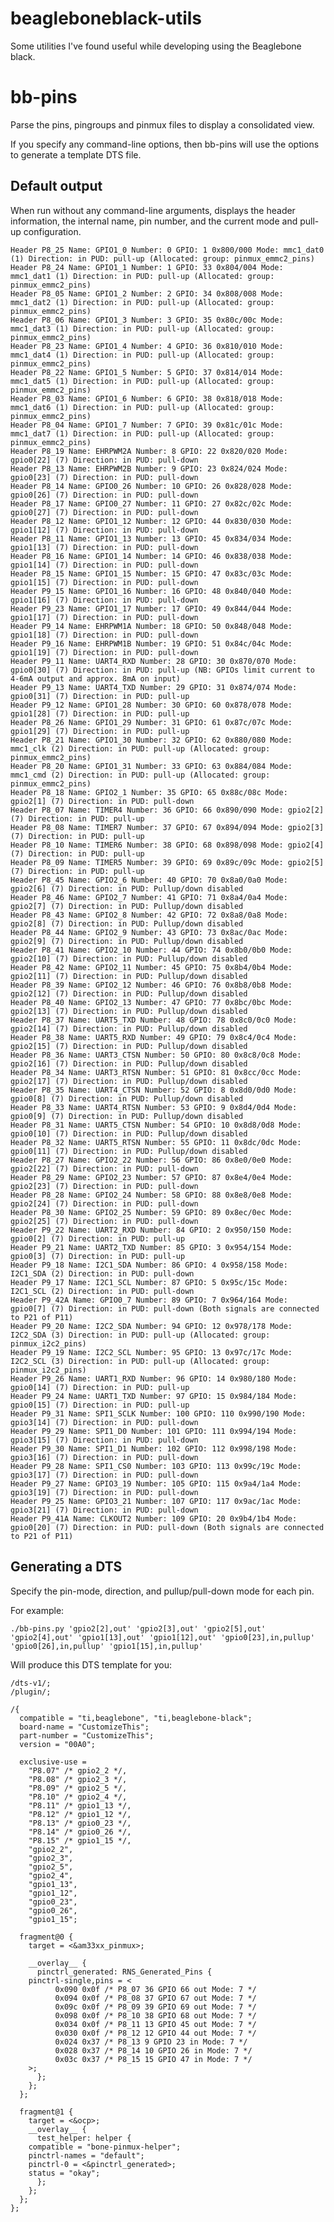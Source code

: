 beagleboneblack-utils
=====================

Some utilities I've found useful while developing using the Beaglebone black.

bb-pins
=======
Parse the pins, pingroups and pinmux files to display a consolidated view.

If you specify any command-line options, then bb-pins will use the options to generate a template DTS file.

Default output
--------------

When run without any command-line arguments, displays the header information, the internal name, pin number, and the current mode and pull-up configuration.

    Header P8_25 Name: GPIO1_0 Number: 0 GPIO: 1 0x800/000 Mode: mmc1_dat0 (1) Direction: in PUD: pull-up (Allocated: group: pinmux_emmc2_pins)
    Header P8_24 Name: GPIO1_1 Number: 1 GPIO: 33 0x804/004 Mode: mmc1_dat1 (1) Direction: in PUD: pull-up (Allocated: group: pinmux_emmc2_pins)
    Header P8_05 Name: GPIO1_2 Number: 2 GPIO: 34 0x808/008 Mode: mmc1_dat2 (1) Direction: in PUD: pull-up (Allocated: group: pinmux_emmc2_pins)
    Header P8_06 Name: GPIO1_3 Number: 3 GPIO: 35 0x80c/00c Mode: mmc1_dat3 (1) Direction: in PUD: pull-up (Allocated: group: pinmux_emmc2_pins)
    Header P8_23 Name: GPIO1_4 Number: 4 GPIO: 36 0x810/010 Mode: mmc1_dat4 (1) Direction: in PUD: pull-up (Allocated: group: pinmux_emmc2_pins)
    Header P8_22 Name: GPIO1_5 Number: 5 GPIO: 37 0x814/014 Mode: mmc1_dat5 (1) Direction: in PUD: pull-up (Allocated: group: pinmux_emmc2_pins)
    Header P8_03 Name: GPIO1_6 Number: 6 GPIO: 38 0x818/018 Mode: mmc1_dat6 (1) Direction: in PUD: pull-up (Allocated: group: pinmux_emmc2_pins)
    Header P8_04 Name: GPIO1_7 Number: 7 GPIO: 39 0x81c/01c Mode: mmc1_dat7 (1) Direction: in PUD: pull-up (Allocated: group: pinmux_emmc2_pins)
    Header P8_19 Name: EHRPWM2A Number: 8 GPIO: 22 0x820/020 Mode: gpio0[22] (7) Direction: in PUD: pull-down 
    Header P8_13 Name: EHRPWM2B Number: 9 GPIO: 23 0x824/024 Mode: gpio0[23] (7) Direction: in PUD: pull-down 
    Header P8_14 Name: GPIO0_26 Number: 10 GPIO: 26 0x828/028 Mode: gpio0[26] (7) Direction: in PUD: pull-down 
    Header P8_17 Name: GPIO0_27 Number: 11 GPIO: 27 0x82c/02c Mode: gpio0[27] (7) Direction: in PUD: pull-down 
    Header P8_12 Name: GPIO1_12 Number: 12 GPIO: 44 0x830/030 Mode: gpio1[12] (7) Direction: in PUD: pull-down 
    Header P8_11 Name: GPIO1_13 Number: 13 GPIO: 45 0x834/034 Mode: gpio1[13] (7) Direction: in PUD: pull-down 
    Header P8_16 Name: GPIO1_14 Number: 14 GPIO: 46 0x838/038 Mode: gpio1[14] (7) Direction: in PUD: pull-down 
    Header P8_15 Name: GPIO1_15 Number: 15 GPIO: 47 0x83c/03c Mode: gpio1[15] (7) Direction: in PUD: pull-down 
    Header P9_15 Name: GPIO1_16 Number: 16 GPIO: 48 0x840/040 Mode: gpio1[16] (7) Direction: in PUD: pull-down 
    Header P9_23 Name: GPIO1_17 Number: 17 GPIO: 49 0x844/044 Mode: gpio1[17] (7) Direction: in PUD: pull-down 
    Header P9_14 Name: EHRPWM1A Number: 18 GPIO: 50 0x848/048 Mode: gpio1[18] (7) Direction: in PUD: pull-down 
    Header P9_16 Name: EHRPWM1B Number: 19 GPIO: 51 0x84c/04c Mode: gpio1[19] (7) Direction: in PUD: pull-down 
    Header P9_11 Name: UART4_RXD Number: 28 GPIO: 30 0x870/070 Mode: gpio0[30] (7) Direction: in PUD: pull-up (NB: GPIOs limit current to 4-6mA output and approx. 8mA on input)
    Header P9_13 Name: UART4_TXD Number: 29 GPIO: 31 0x874/074 Mode: gpio0[31] (7) Direction: in PUD: pull-up 
    Header P9_12 Name: GPIO1_28 Number: 30 GPIO: 60 0x878/078 Mode: gpio1[28] (7) Direction: in PUD: pull-up 
    Header P8_26 Name: GPIO1_29 Number: 31 GPIO: 61 0x87c/07c Mode: gpio1[29] (7) Direction: in PUD: pull-up 
    Header P8_21 Name: GPIO1_30 Number: 32 GPIO: 62 0x880/080 Mode: mmc1_clk (2) Direction: in PUD: pull-up (Allocated: group: pinmux_emmc2_pins)
    Header P8_20 Name: GPIO1_31 Number: 33 GPIO: 63 0x884/084 Mode: mmc1_cmd (2) Direction: in PUD: pull-up (Allocated: group: pinmux_emmc2_pins)
    Header P8_18 Name: GPIO2_1 Number: 35 GPIO: 65 0x88c/08c Mode: gpio2[1] (7) Direction: in PUD: pull-down 
    Header P8_07 Name: TIMER4 Number: 36 GPIO: 66 0x890/090 Mode: gpio2[2] (7) Direction: in PUD: pull-up 
    Header P8_08 Name: TIMER7 Number: 37 GPIO: 67 0x894/094 Mode: gpio2[3] (7) Direction: in PUD: pull-up 
    Header P8_10 Name: TIMER6 Number: 38 GPIO: 68 0x898/098 Mode: gpio2[4] (7) Direction: in PUD: pull-up 
    Header P8_09 Name: TIMER5 Number: 39 GPIO: 69 0x89c/09c Mode: gpio2[5] (7) Direction: in PUD: pull-up 
    Header P8_45 Name: GPIO2_6 Number: 40 GPIO: 70 0x8a0/0a0 Mode: gpio2[6] (7) Direction: in PUD: Pullup/down disabled 
    Header P8_46 Name: GPIO2_7 Number: 41 GPIO: 71 0x8a4/0a4 Mode: gpio2[7] (7) Direction: in PUD: Pullup/down disabled 
    Header P8_43 Name: GPIO2_8 Number: 42 GPIO: 72 0x8a8/0a8 Mode: gpio2[8] (7) Direction: in PUD: Pullup/down disabled 
    Header P8_44 Name: GPIO2_9 Number: 43 GPIO: 73 0x8ac/0ac Mode: gpio2[9] (7) Direction: in PUD: Pullup/down disabled 
    Header P8_41 Name: GPIO2_10 Number: 44 GPIO: 74 0x8b0/0b0 Mode: gpio2[10] (7) Direction: in PUD: Pullup/down disabled 
    Header P8_42 Name: GPIO2_11 Number: 45 GPIO: 75 0x8b4/0b4 Mode: gpio2[11] (7) Direction: in PUD: Pullup/down disabled 
    Header P8_39 Name: GPIO2_12 Number: 46 GPIO: 76 0x8b8/0b8 Mode: gpio2[12] (7) Direction: in PUD: Pullup/down disabled 
    Header P8_40 Name: GPIO2_13 Number: 47 GPIO: 77 0x8bc/0bc Mode: gpio2[13] (7) Direction: in PUD: Pullup/down disabled 
    Header P8_37 Name: UART5_TXD Number: 48 GPIO: 78 0x8c0/0c0 Mode: gpio2[14] (7) Direction: in PUD: Pullup/down disabled 
    Header P8_38 Name: UART5_RXD Number: 49 GPIO: 79 0x8c4/0c4 Mode: gpio2[15] (7) Direction: in PUD: Pullup/down disabled 
    Header P8_36 Name: UART3_CTSN Number: 50 GPIO: 80 0x8c8/0c8 Mode: gpio2[16] (7) Direction: in PUD: Pullup/down disabled 
    Header P8_34 Name: UART3_RTSN Number: 51 GPIO: 81 0x8cc/0cc Mode: gpio2[17] (7) Direction: in PUD: Pullup/down disabled 
    Header P8_35 Name: UART4_CTSN Number: 52 GPIO: 8 0x8d0/0d0 Mode: gpio0[8] (7) Direction: in PUD: Pullup/down disabled 
    Header P8_33 Name: UART4_RTSN Number: 53 GPIO: 9 0x8d4/0d4 Mode: gpio0[9] (7) Direction: in PUD: Pullup/down disabled 
    Header P8_31 Name: UART5_CTSN Number: 54 GPIO: 10 0x8d8/0d8 Mode: gpio0[10] (7) Direction: in PUD: Pullup/down disabled 
    Header P8_32 Name: UART5_RTSN Number: 55 GPIO: 11 0x8dc/0dc Mode: gpio0[11] (7) Direction: in PUD: Pullup/down disabled 
    Header P8_27 Name: GPIO2_22 Number: 56 GPIO: 86 0x8e0/0e0 Mode: gpio2[22] (7) Direction: in PUD: pull-down 
    Header P8_29 Name: GPIO2_23 Number: 57 GPIO: 87 0x8e4/0e4 Mode: gpio2[23] (7) Direction: in PUD: pull-down 
    Header P8_28 Name: GPIO2_24 Number: 58 GPIO: 88 0x8e8/0e8 Mode: gpio2[24] (7) Direction: in PUD: pull-down 
    Header P8_30 Name: GPIO2_25 Number: 59 GPIO: 89 0x8ec/0ec Mode: gpio2[25] (7) Direction: in PUD: pull-down 
    Header P9_22 Name: UART2_RXD Number: 84 GPIO: 2 0x950/150 Mode: gpio0[2] (7) Direction: in PUD: pull-up 
    Header P9_21 Name: UART2_TXD Number: 85 GPIO: 3 0x954/154 Mode: gpio0[3] (7) Direction: in PUD: pull-up 
    Header P9_18 Name: I2C1_SDA Number: 86 GPIO: 4 0x958/158 Mode: I2C1_SDA (2) Direction: in PUD: pull-down 
    Header P9_17 Name: I2C1_SCL Number: 87 GPIO: 5 0x95c/15c Mode: I2C1_SCL (2) Direction: in PUD: pull-down 
    Header P9_42A Name: GPIO0_7 Number: 89 GPIO: 7 0x964/164 Mode: gpio0[7] (7) Direction: in PUD: pull-down (Both signals are connected to P21 of P11)
    Header P9_20 Name: I2C2_SDA Number: 94 GPIO: 12 0x978/178 Mode: I2C2_SDA (3) Direction: in PUD: pull-up (Allocated: group: pinmux_i2c2_pins)
    Header P9_19 Name: I2C2_SCL Number: 95 GPIO: 13 0x97c/17c Mode: I2C2_SCL (3) Direction: in PUD: pull-up (Allocated: group: pinmux_i2c2_pins)
    Header P9_26 Name: UART1_RXD Number: 96 GPIO: 14 0x980/180 Mode: gpio0[14] (7) Direction: in PUD: pull-up 
    Header P9_24 Name: UART1_TXD Number: 97 GPIO: 15 0x984/184 Mode: gpio0[15] (7) Direction: in PUD: pull-up 
    Header P9_31 Name: SPI1_SCLK Number: 100 GPIO: 110 0x990/190 Mode: gpio3[14] (7) Direction: in PUD: pull-down 
    Header P9_29 Name: SPI1_D0 Number: 101 GPIO: 111 0x994/194 Mode: gpio3[15] (7) Direction: in PUD: pull-down 
    Header P9_30 Name: SPI1_D1 Number: 102 GPIO: 112 0x998/198 Mode: gpio3[16] (7) Direction: in PUD: pull-down 
    Header P9_28 Name: SPI1_CS0 Number: 103 GPIO: 113 0x99c/19c Mode: gpio3[17] (7) Direction: in PUD: pull-down 
    Header P9_27 Name: GPIO3_19 Number: 105 GPIO: 115 0x9a4/1a4 Mode: gpio3[19] (7) Direction: in PUD: pull-down 
    Header P9_25 Name: GPIO3_21 Number: 107 GPIO: 117 0x9ac/1ac Mode: gpio3[21] (7) Direction: in PUD: pull-down 
    Header P9_41A Name: CLKOUT2 Number: 109 GPIO: 20 0x9b4/1b4 Mode: gpio0[20] (7) Direction: in PUD: pull-down (Both signals are connected to P21 of P11)
    
Generating a DTS
----------------
Specify the pin-mode, direction, and pullup/pull-down mode for each pin.

For example:

`./bb-pins.py 'gpio2[2],out' 'gpio2[3],out' 'gpio2[5],out' 'gpio2[4],out' 'gpio1[13],out' 'gpio1[12],out' 'gpio0[23],in,pullup' 'gpio0[26],in,pullup' 'gpio1[15],in,pullup'`

Will produce this DTS template for you:

    /dts-v1/;
    /plugin/;
    
    /{
      compatible = "ti,beaglebone", "ti,beaglebone-black";
      board-name = "CustomizeThis";
      part-number = "CustomizeThis";
      version = "00A0";
    
      exclusive-use =
        "P8.07" /* gpio2_2 */,
        "P8.08" /* gpio2_3 */,
        "P8.09" /* gpio2_5 */,
        "P8.10" /* gpio2_4 */,
        "P8.11" /* gpio1_13 */,
        "P8.12" /* gpio1_12 */,
        "P8.13" /* gpio0_23 */,
        "P8.14" /* gpio0_26 */,
        "P8.15" /* gpio1_15 */,
        "gpio2_2",
        "gpio2_3",
        "gpio2_5",
        "gpio2_4",
        "gpio1_13",
        "gpio1_12",
        "gpio0_23",
        "gpio0_26",
        "gpio1_15";
    
      fragment@0 {
        target = <&am33xx_pinmux>;
    
        __overlay__ {
          pinctrl_generated: RNS_Generated_Pins {
    	pinctrl-single,pins = <
              0x090 0x0f /* P8_07 36 GPIO 66 out Mode: 7 */
              0x094 0x0f /* P8_08 37 GPIO 67 out Mode: 7 */
              0x09c 0x0f /* P8_09 39 GPIO 69 out Mode: 7 */
              0x098 0x0f /* P8_10 38 GPIO 68 out Mode: 7 */
              0x034 0x0f /* P8_11 13 GPIO 45 out Mode: 7 */
              0x030 0x0f /* P8_12 12 GPIO 44 out Mode: 7 */
              0x024 0x37 /* P8_13 9 GPIO 23 in Mode: 7 */
              0x028 0x37 /* P8_14 10 GPIO 26 in Mode: 7 */
              0x03c 0x37 /* P8_15 15 GPIO 47 in Mode: 7 */
    	>;
          };
        };
      };
    
      fragment@1 {
        target = <&ocp>;
        __overlay__ {
          test_helper: helper {
    	compatible = "bone-pinmux-helper";
    	pinctrl-names = "default";
    	pinctrl-0 = <&pinctrl_generated>;
    	status = "okay";
          };
        };
      };
    };


